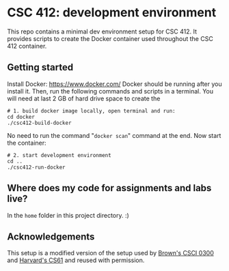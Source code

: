 # CSC 412: development environment

This repo contains a minimal dev environment setup for CSC 412. It provides scripts to create the Docker container used throughout the CSC 412 container.

## Getting started

Install Docker: https://www.docker.com/
Docker should be running after you install it.
Then, run the following commands and scripts in a terminal.
You will need at last 2 GB of hard drive space to create the 

```
# 1. build docker image locally, open terminal and run:
cd docker
./csc412-build-docker
```

No need to run the command "`docker scan`" command at the end. Now start the container:

```
# 2. start development environment
cd ..
./csc412-run-docker
```
## Where does my code for assignments and labs live?

In the `home` folder in this project directory. :)


## Acknowledgements

This setup is a modified version of the setup used by
[Brown's CSCI 0300](https://cs.brown.edu/courses/csc412/) and [Harvard's CS61](https://cs61.seas.harvard.edu/site/2021/) and reused
with permission.
